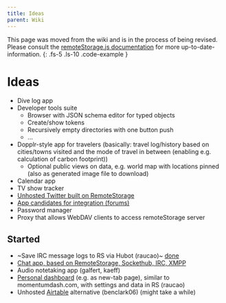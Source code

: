 ```yaml
---
title: Ideas
parent: Wiki
---
```


This page was moved from the wiki and is in the process of being revised. Please consult the [remoteStorage.js documentation](https://remotestoragejs.readthedocs.io) for more up-to-date-information.
{: .fs-5 .ls-10 .code-example }

# Ideas

-   Dive log app
-   Developer tools suite
    -   Browser with JSON schema editor for typed objects
    -   Create/show tokens
    -   Recursively empty directories with one button push
    -   ...
-   Dopplr-style app for travelers (basically: travel log/history based on cities/towns visited and the mode of travel in between (enabling e.g. calculation of carbon footprint))
    -   Optional public views on data, e.g. world map with locations pinned (also as generated image file to download)
-   Calendar app
-   TV show tracker
-   [Unhosted Twitter built on RemoteStorage](http://jjg.preposter.us/unhosted-twitter-built-on-remotestorage.html)
-   [App candidates for integration (forums)](https://community.remotestorage.io/t/open-source-app-candidates-for-adding-remotestorage/74)
-   Password manager
-   Proxy that allows WebDAV clients to access remoteStorage server

## Started

-   ~Save IRC message logs to RS via Hubot (raucao)~ [done](https://github.com/67P/hubot-remotestorage-logger)
-   [Chat app, based on RemoteStorage, Sockethub, IRC, XMPP](https://kosmos.org/)
-   Audio notetaking app (galfert, kaeff)
-   [Personal dashboard](https://github.com/skddc/dashtab) (e.g. as new-tab page), similar to momentumdash.com, with settings and data in RS (raucao)
-   Unhosted [Airtable](https://airtable.com) alternative (benclark06) (might take a while)